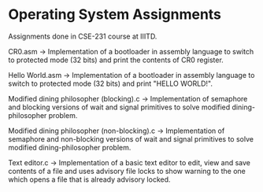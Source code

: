 # Operating System Assignments
 Assignments done in CSE-231 course at IIITD.

CR0.asm -> Implementation of a bootloader in assembly language to switch to protected mode (32 bits) and print the contents of CR0 register.

Hello World.asm -> Implementation of a bootloader in assembly language to switch to protected mode (32 bits) and print "HELLO WORLD!".

Modified dining philosopher (blocking).c -> Implementation of semaphore and blocking versions of wait and signal primitives to solve modified dining-philosopher problem.

Modified dining philosopher (non-blocking).c -> Implementation of semaphore and non-blocking versions of wait and signal primitives to solve modified dining-philosopher problem.

Text editor.c -> Implementation of a basic text editor to edit, view and save contents of a file and uses advisory file locks to show warning to the one which opens a file that is already advisory locked.
